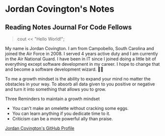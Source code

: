 # Jordan Covington's Notes
## Reading Notes Journal For Code Fellows


>cout << "Hello World!";


My name is Jordan Covington. I am from Campobello, South Carolina and joined the Air Force in 2008.  I served 4 years active duty and I am currently in the Air National Guard. I have been in IT since I joined doing a little bit of everything except software development in my career. I hope to change that and become a software development wizard. 🧙‍♂️

To me a growth mindset is the ability to expand your mind no matter the obstacles in your way. To absorb all data given to you positive or negative and turn it into something that allows you to grow.

Three Reminders to maintain a growth mindset

- You can't make an omelette without cracking some eggs. 
- You can learn anything if you dedicate time to it.
- Criticism can be a more powerful ally than praise.

[Jordan Covington's GitHub Profile](https://github.com/JMCov)
